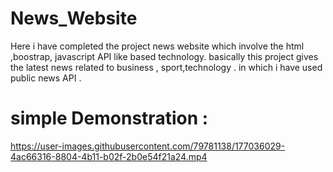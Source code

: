 # News_Website
Here i have completed the project news website which involve the html ,boostrap, javascript API like based  technology. basically this project gives the latest news related to business , sport,technology .
in which i have used public news API .

# simple Demonstration :



https://user-images.githubusercontent.com/79781138/177036029-4ac66316-8804-4b11-b02f-2b0e54f21a24.mp4

